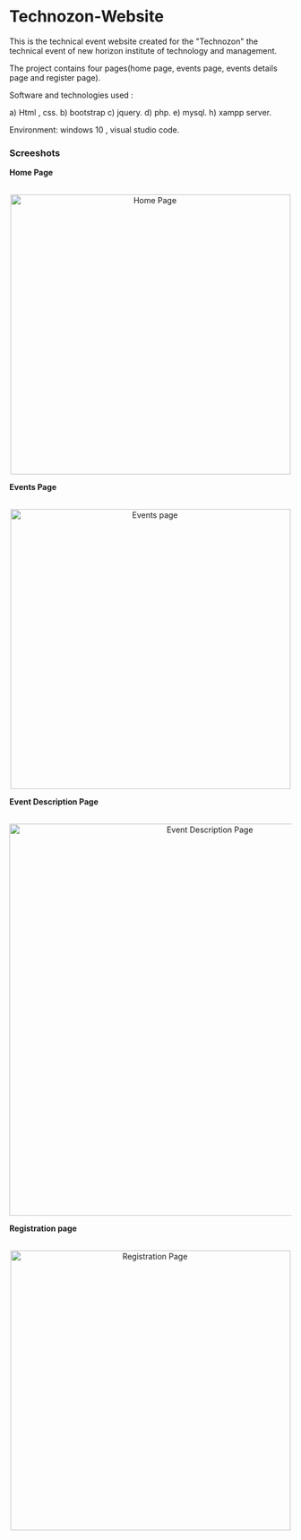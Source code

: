 # Technozon-Website

This is the technical event website created for the "Technozon" the technical  event of new horizon institute of technology and management.

The project contains four pages(home page, events page, events details page and register page).

Software and technologies used : 

  a) Html , css.
  b) bootstrap 
  c) jquery.
  d) php.
  e) mysql.
  h) xampp server.

Environment: windows 10 , visual studio code.

<h3> Screeshots</h3>

<b> Home Page</b>

<p align="center">
  <br>
  <img src="https://i.postimg.cc/0QQbK75j/screencapture-localhost-Technozon-index-html-2021-04-26-20-30-49.png" width="500" title="Home Page">
  <br>
</p>

<b>Events Page</b>

<p align="center">
  <br>
  <img src="https://i.postimg.cc/tJRQ4z9v/screencapture-localhost-Technozon-events-html-2021-04-26-20-31-25.png" width="500" title="Events page">
  <br>
</p>

<b>Event Description Page</b>

<p align="center">
  <br>
  <img src="https://i.postimg.cc/VNw7wkfD/Screenshot-464.png" width="700" title="Event Description Page">
  <br>
</p>


<b>Registration page</b>

<p align="center">
  <br>
  <img src="https://i.postimg.cc/02QjtY7C/screencapture-localhost-Technozon-Register-php-2021-04-26-20-32-12.png" width="500" title="Registration Page">
  <br>
</p>
